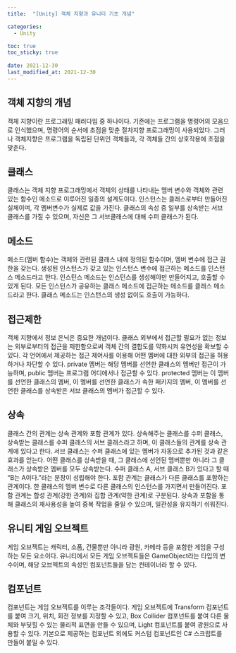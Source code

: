 ```yaml
---
title:  "[Unity] 객체 지향과 유니티 기초 개념"

categories:
  - Unity

toc: true
toc_sticky: true
 
date: 2021-12-30
last_modified_at: 2021-12-30
---
```


## **객체 지향의 개념**
객체 지향이란 프로그래밍 패러다임 중 하나이다. 기존에는 프로그램을 명령어의 모음으로 인식했으며, 명령어의 순서에 초점을 맞춘 절차지향 프로그래밍이 사용되었다. 그러나 객체지향은 프로그램을 독립된 단위인 객체들과, 각 객체들 간의 상호작용에 초점을 맞춘다. 

## **클래스**
클래스는 객체 지향 프로그래밍에서 객체의 상태를 나타내는 멤버 변수와 객체와 관련 있는 함수인 메소드로 이루어진 일종의 설계도이다. 인스턴스는 클래스로부터 만들어진 실체이며, 각 멤버변수가 실제로 값을 가진다. 클래스의 속성 중 일부를 상속받는 서브 클래스를 가질 수 있으며, 자신은 그 서브클래스에 대해 수퍼 클래스가 된다.

## **메소드**
메소드(멤버 함수)는 객체와 관련된 클래스 내에 정의된 함수이며, 멤버 변수에 접근 권한을 갖는다. 생성된 인스턴스가 갖고 있는 인스턴스 변수에 접근하는 메소드를 인스턴스 메소드라고 한다. 인스턴스 메소드는 인스턴스를 생성해야만 만들어지고, 호출할 수 있게 된다. 모든 인스턴스가 공유하는 클래스 메소드에 접근하는 메소드를 클래스 메소드라고 한다. 클래스 메소드는 인스턴스의 생성 없이도 호출이 가능하다. 

## **접근제한**
객체 지향에서 정보 은닉은 중요한 개념이다. 클래스 외부에서 접근할 필요가 없는 정보는 외부로부터의 접근을 제한함으로써 객체 간의 결합도를 약화시켜 유연성을 확보할 수 있다. 각 언어에서 제공하는 접근 제어사를 이용해 어떤 멤버에 대한 외부의 접근을 허용하거나 차단할 수 있다. private 멤버는 해당 멤버를 선언한 클래스의 멤버만 접근이 가능하며, public 멤버는 프로그램 어디에서나 접근할 수 있다. protected 멤버는 이 멤버를 선언한 클래스의 멤버, 이 멤버를 선언한 클래스가 속한 패키지의 멤버, 이 멤버를 선언한 클래스를 상속받은 서브 클래스의 멤버가 접근할 수 있다. 

## **상속**
클래스 간의 관계는 상속 관계와 포함 관계가 있다.
상속해주는 클래스를 수퍼 클래스, 상속받는 클래스를 수퍼 클래스의 서브 클래스라고 하며, 이 클래스들의 관계를 상속 관계에 있다고 한다. 서브 클래스는 수퍼 클래스에 있는 멤버가 자동으로 추가된 것과 같은 효과를 얻는다. 어떤 클래스를 상속받을 때, 그 클래스에 선언된 멤버뿐만 아니라 그 클래스가 상속받은 멤버를 모두 상속받는다. 수퍼 클래스 A, 서브 클래스 B가 있다고 할 때 “B는 A이다.”라는 문장이 성립해야 한다.
포함 관계는 클래스가 다른 클래스를 포함하는 관계이다. 한 클래스의 멤버 변수로 다른 클래스의 인스턴스를 가지면서 만들어진다. 포함 관계는 합성 관계(강한 관계)와 집합 관계(약한 관계)로 구분된다. 
상속과 포함을 통해 클래스의 재사용성을 높여 중복 작업을 줄일 수 있으며, 일관성을 유지하기 쉬워진다. 

## **유니티 게임 오브젝트**
게임 오브젝트는 캐릭터, 소품, 건물뿐만 아니라 광원, 카메라 등을 포함한 게임을 구성하는 모든 요소이다. 유니티에서 모든 게임 오브젝트들은 GameObject라는 타입의 변수이며, 해당 오브젝트의 속성인 컴포넌트들을 담는 컨테이너라 할 수 있다. 

## **컴포넌트**
컴포넌트는 게임 오브젝트를 이루는 조각들이다. 게임 오브젝트에 Transform 컴포넌트를 붙여 크기, 위치, 회전 정보를 지정할 수 있고, Box Collider 컴포넌트를 붙여 다른 물체와 부딪힐 수 있는 물리적 표면을 만들 수 있으며, Light 컴포넌트를 붙여 광원으로 사용할 수 있다. 기본으로 제공하는 컴포넌트 외에도 커스텀 컴포넌트인 C# 스크립트를 만들어 붙일 수 있다.
